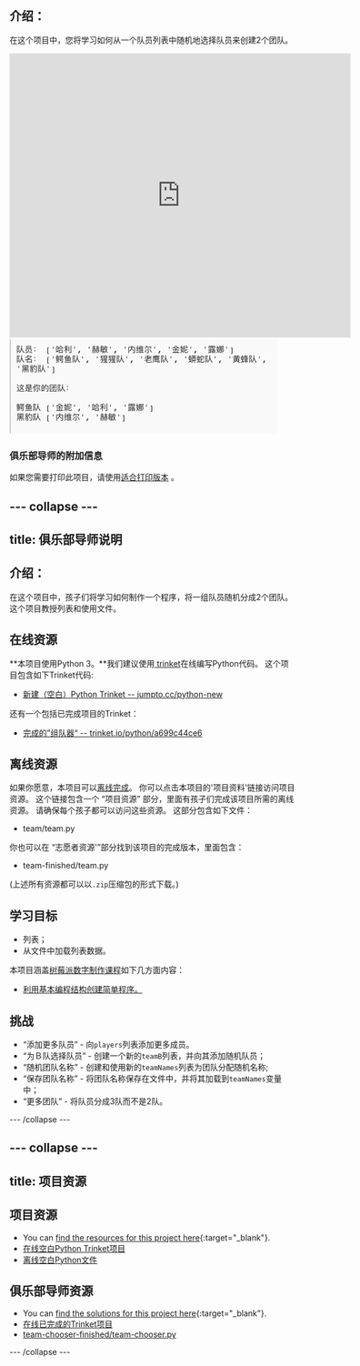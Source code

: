 ## 介绍：

在这个项目中，您将学习如何从一个队员列表中随机地选择队员来创建2个团队。

<div class="trinket">
  <iframe src="https://trinket.io/embed/python/a699c44ce6?outputOnly=true&start=result" width="600" height="500" frameborder="0" marginwidth="0" marginheight="0" allowfullscreen>
  </iframe>
  <img src="images/team-finished.png">
</div>

### 俱乐部导师的附加信息

如果您需要打印此项目，请使用[适合打印版本](https://projects.raspberrypi.org/en/projects/team-chooser/print) 。

## \--- collapse \---

## title: 俱乐部导师说明

## 介绍：

在这个项目中，孩子们将学习如何制作一个程序，将一组队员随机分成2个团队。 这个项目教授列表和使用文件。

## 在线资源

**本项目使用Python 3。**我们建议使用[ trinket](https://trinket.io/)在线编写Python代码。 这个项目包含如下Trinket代码:

* [新建（空白）Python Trinket -- jumpto.cc/python-new](http://jumpto.cc/python-new)

还有一个包括已完成项目的Trinket：

* [完成的”组队器“ -- trinket.io/python/a699c44ce6](https://trinket.io/python/a699c44ce6)

## 离线资源

如果你愿意，本项目可以[离线完成](https://www.codeclubprojects.org/en-GB/resources/python-working-offline/)。 你可以点击本项目的'项目资料'链接访问项目资源。 这个链接包含一个 “项目资源” 部分，里面有孩子们完成该项目所需的离线资源。 请确保每个孩子都可以访问这些资源。 这部分包含如下文件：

* team/team.py

你也可以在 “志愿者资源'”部分找到该项目的完成版本，里面包含：

* team-finished/team.py

(上述所有资源都可以以`.zip`压缩包的形式下载。)

## 学习目标

* 列表；
* 从文件中加载列表数据。

本项目涵盖[树莓派数字制作课程](http://rpf.io/curriculum)如下几方面内容：

* [利用基本编程结构创建简单程序。](https://www.raspberrypi.org/curriculum/programming/creator)

## 挑战

* “添加更多队员” - 向`players`列表添加更多成员。
* “为Ｂ队选择队员” - 创建一个新的`teamB`列表，并向其添加随机队员；
* “随机团队名称” - 创建和使用新的`teamNames`列表为团队分配随机名称;
* “保存团队名称” - 将团队名称保存在文件中，并将其加载到`teamNames`变量中；
* “更多团队” - 将队员分成3队而不是2队。

\--- /collapse \---

## \--- collapse \---

## title: 项目资源

## 项目资源

* You can [find the resources for this project here](http://rpf.io/p/en/team-chooser-go){:target="_blank"}.
* [在线空白Python Trinket项目](http://jumpto.cc/python-new)
* [离线空白Python文件](resources/new-new.py)

## 俱乐部导师资源

* You can [find the solutions for this project here](http://rpf.io/p/en/team-chooser-get){:target="_blank"}.
* [在线已完成的Trinket项目](https://trinket.io/python/a699c44ce6)
* [team-chooser-finished/team-chooser.py](resources/team-chooser-finished-team-chooser.py)

\--- /collapse \---